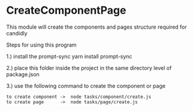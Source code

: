 # CreateComponentPage
This module will create the components and pages structure required for candidly

Steps for using this program

1.) install the prompt-sync
	yarn install prompt-sync

2.) place this folder inside the project in the same directory level of package.json

3.) use the following command to create the component or page
	
	to create component	->  node tasks/component/create.js 
	to create page 		->  node tasks/page/create.js
